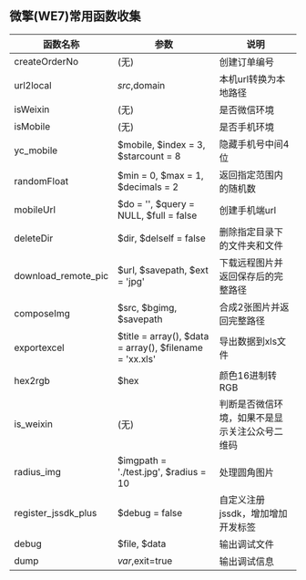 ## 微擎(WE7)常用函数收集


|函数名称			|参数													|说明											|
|--					|--														|--												|
|createOrderNo		|(无)													| 创建订单编号									|
|url2local			|$src,$domain											|本机url转换为本地路径							|
|isWeixin			|(无)													|是否微信环境									|
|isMobile			|(无)													|是否手机环境									|
|yc_mobile			|$mobile, $index = 3, $starcount = 8					|隐藏手机号中间4位								|
|randomFloat		|$min = 0, $max = 1, $decimals = 2						|返回指定范围内的随机数							|
|mobileUrl			|$do = '', $query = NULL, $full = false					|创建手机端url									|
|deleteDir			|$dir, $delself = false									|删除指定目录下的文件夹和文件					|
|download_remote_pic|$url, $savepath, $ext = 'jpg'							|下载远程图片并返回保存后的完整路径				|
|composeImg			|$src, $bgimg, $savepath								|合成2张图片并返回完整路径						|
|exportexcel		|$title = array(), $data = array(), $filename = 'xx.xls'|导出数据到xls文件								|
|hex2rgb			|$hex													|颜色16进制转RGB								|
|is_weixin			|(无)													|判断是否微信环境，如果不是显示关注公众号二维码	|
|radius_img			|$imgpath = './test.jpg', $radius = 10					|处理圆角图片									|
|register_jssdk_plus|$debug = false											|自定义注册jssdk，增加增加开发标签				|
|debug				|$file, $data											|输出调试文件									|
|dump				|$var,$exit=true										|输出调试信息									|
